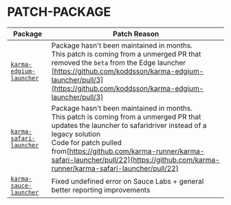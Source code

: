 # PATCH-PACKAGE

| Package | Patch Reason |
| --- | --- |
| [`karma-edgium-launcher`](https://github.com/koddsson/karma-edgium-launcher/) | Package hasn't been maintained in months.<br>This patch is coming from a unmerged PR that removed the `beta` from the Edge launcher<br>[https://github.com/koddsson/karma-edgium-launcher/pull/3](https://github.com/koddsson/karma-edgium-launcher/pull/3) |
| [`karma-safari-launcher`](https://github.com/karma-runner/karma-safari-launcher) | Package hasn't been maintained in months.<br>This patch is coming from a unmerged PR that updates the launcher to safaridriver instead of a legacy solution<br>Code for patch pulled from[https://github.com/karma-runner/karma-safari-launcher/pull/22](https://github.com/karma-runner/karma-safari-launcher/pull/22) |
| [`karma-sauce-launcher`](https://github.com/karma-runner/karma-sauce-launcher) | Fixed undefined error on Sauce Labs + general better reporting improvements |
